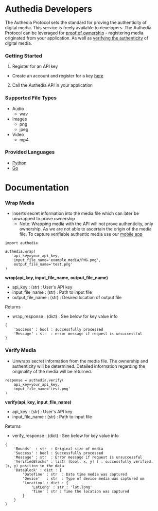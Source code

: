 # Authedia Developers

The Authedia Protocol sets the standard for proving the authenticity of digital media. This service is freely available to developers. The Authedia Protocol can be leveraged for [proof of ownership](https://github.com/Authedia/Developers#wrap-media) - registering media originated from your application. As well as [verifying the authenticity](https://github.com/Authedia/Developers#wrap-media) of digital media.

### Getting Started
1. Register for an API key
  * Create an account and register for a key [here](www.authedia.com)
2. Call the Authedia API in your application

### Supported File Types
* Audio
  * wav
* Images
  * png
  * jpeg
* Video
  * mp4

### Provided Languages
* [Python](https://github.com/Authedia/Developers/tree/python)
* [Go](https://github.com/Authedia/Developers/tree/go)

# Documentation

### Wrap Media
* Inserts secret information into the media file which can later be unwrapped to prove ownership
  * Note: Wrapping media with the API will not prove authenticity, only ownership. As we are not able to ascertain the origin of the media file. To capture verifiable authentic media use our [mobile app](www.authedia.com)

```
import authedia

authedia.wrap(
    api_key=your_api_key,
    input_file_name='example_media/PNG.png',
    output_file_name='test.png'
)
```

**wrap(api_key, input_file_name, output_file_name)**  
  * api_key : (str) : User's API key
  * input_file_name : (str) : Path to input file
  * output_file_name : (str) : Desired location of output file

Returns  
* wrap_response : (dict) : See below for key value info

```
{
    'Success' : bool : successfully processed
    'Message' : str  : error message if request is unsuccessful
}
```

### Verify Media
* Unwraps secret information from the media file. The ownership and authenticity will be determined. Detailed information regarding the originality of the media will be returned.

```
response = authedia.verify(
    api_key=your_api_key,
    input_file_name='test.png'
)
```

**verify(api_key, input_file_name)**  
  * api_key : (str) : User's API key
  * input_file_name : (str) : Path to input file

Returns  
  * verify_response : (dict) : See below for key value info
  ```
  {
      'Bounds'  : str  : Original size of media
      'Success' : bool : Successfully processed
      'Message' : str  : Error message if request is unsuccessful
      'VerifiedBlocks' : list[ [bool, x, y] ] : successfully verified. (x, y) position in the data
      'DataBlock' : dict : {
          'DateTime' : str  : Date time media was captured
          'Device'   : str  : Type of device media was captured on
          'Location' : dict : {
              'LatLong' : str : 'lat,long'
              'Time' : str : Time the location was captured
          }
      }
  }
  ```

